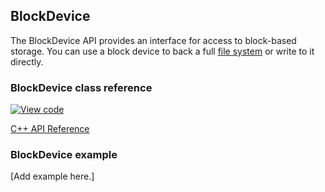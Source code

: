 ## BlockDevice

The BlockDevice API provides an interface for access to block-based storage. You can use a block device to back a full [file system](https://os.mbed.com/docs/v5.7/reference/contributing-storage.html#contributing-filesystem) or write to it directly.

### BlockDevice class reference

[![View code](https://www.mbed.com/embed/?type=library)](http://os.mbed.com/docs/v5.7/mbed-os-api-doxy/class_block_device.html)

[C++ API Reference](https://github.com/ARMmbed/mbed-os/blob/master/features/filesystem/bd/BlockDevice.h)

### BlockDevice example

[Add example here.]

